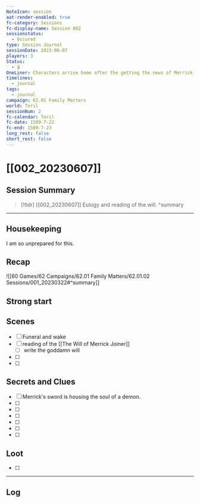 ```yaml
---
NoteIcon: session
aat-render-enabled: true
fc-category: Sessions
fc-display-name: Session 002
sessionstatus:
  - Occured
type: Session Journal
sessionDate: 2023-06-07
players: 3
Status:
  - ⏳
OneLiner: Characters arrive home after the getting the news of Merrick's passing.
timelines:
  - journal
tags:
  - journal
campaign: 62.01 Family Matters
world: Toril
sessionNum: 2
fc-calendar: Toril
fc-date: 1509-7-22
fc-end: 1509-7-23
long_rest: false
short_rest: false
---
```

# [[002_20230607]]

## Session Summary

> [!tldr] [[002_20230607]]
Eulogy and reading of the will.
>  ^summary


---

## Housekeeping
I am so unprepared for this.



## Recap

![[60 Games/62 Campaigns/62.01 Family Matters/62.01.02 Sessions/001_20230322#^summary]]

## Strong start

> 

## Scenes

- [ ] Funeral and wake
- [ ] reading of the [[The Will of Merrick Joiner]]
	- [ ] write the goddamn will
- [ ] 
- [ ] 

## Secrets and Clues

- [ ] Merrick's sword is housing the soul of a demon.
- [ ]  
- [ ] 
- [ ] 
- [ ] 
- [ ] 
- [ ] 

## Loot

- [ ] 

---

## Log

